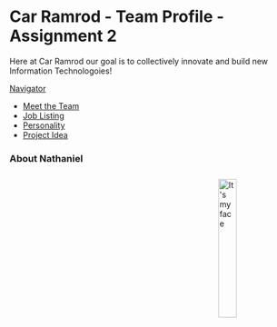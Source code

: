 # Car Ramrod - Team Profile - Assignment 2

<style type="text/css">
img[src*="#face"] {
   width:25%;
   float:right;
   margin:10px;
}

<!-- Styling in Markdown is essentially non-existent. Use inline style tags to customise the page further, or create 
a custom jekyll theme. -->
</style>

Here at Car Ramrod our goal is to collectively innovate and build new Information Technologoies!

[Navigator](#)
- [Meet the Team](./team.md)
- [Job Listing](#job-listing)
- [Personality](#what-is-my-personality-like)
- [Project Idea](#my-awesome-untitled-project)

### About Nathaniel
![It's my face](./img/me.png#face)
